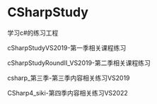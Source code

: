 # CSharpStudy
学习c#的练习工程

cSharpStudyVS2019-第一季相关课程练习

cSharpStudyRoundII_VS2019-第二季相关课程练习

csharp_第三季-第三季内容相关练习VS2019

CSharp4_siki-第四季内容相关练习VS2022

